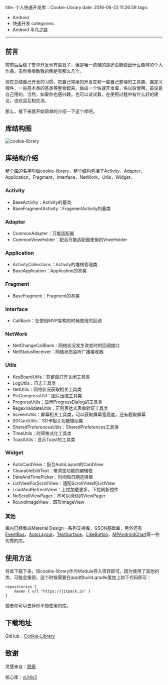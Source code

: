 title: 个人快速开发库：Cookie-Library
date: 2016-06-22 11:26:58
tags:
  - Android
  - 快速开发
categories:
  - Android 平凡之路
---

## 前言
前前后后做了安卓开发也有些日子，但是唯一遗憾的是还没能做出什么像样的个人作品，虽然零零散散的倒是有那么几个。

现在总结自己开发的习惯，把自己常用的开发库和一些自己整理的工具类、自定义控件，一些基本类的基类等整合起来，做成一个快速开发库，供以后使用。虽说是自己用的，当然，如果你也感兴趣，也可以试试看，在使用过程中有什么好的建议，也欢迎互相交流。

那么，接下来就开始简单的介绍一下这个库吧。

<!-- more -->

## 库结构图
![cookie-library](http://7xt6qm.com1.z0.glb.clouddn.com/Cookie-Library.png)

## 库结构介绍
整个库的名字叫做cookie-library，整个结构包括了Activity，Adapter，Application，Fragment，Interface，NetWork，Utils，Widget。

### Activity
- BaseActivity：Activity的基类
- BaseFragmentActivity：FragmentActivity的基类

### Adapter
- CommonAdapter：万能适配器
- CommonViewHolder：配合万能适配器使用的ViweHolder

### Application
- ActivityCollections：Activity的堆栈管理类
- BaseApplication：Application的基类

### Fragment
- BaseFragment：Fragment的基类

### Interface
- CallBack：在使用MVP架构的时候使用的回调

### NetWork
- NetChangeCallBack：网络状况发生改变时的回调接口
- NetStatusReceiver：网络状态监听广播接收器

### Utils
- KeyBoardUtils：软键盘打开关闭工具类
- LogUtils：日志工具类
- NetUtils：网络状况获取相关工具类
- PicCompressUtil：图片压缩工具类
- ProgressUtils：显示ProgressDialog的工具类
- RegexValidateUtils：正则表达式表单验证工具类
- ScreenUtils：屏幕相关工具类，可以获取屏幕宽高度，还有截取屏幕
- SDCardUtils：SD卡相关功能辅助类
- SharedPreferencesUtils：SharedPreferences工具类
- TimeUtils：时间格式化工具类
- ToastUtils：显示Toast的工具类

### Widget
- AutoCardView：配合AutoLayout的CardView
- ClearableEditText：带清空功能的编辑框
- DateAndTimePicker：时间和日期选择器
- ListViewForScrollView：适配ScrollView的ListView
- LoadAndRefreshView：上拉加载更多，下拉刷新控件
- NoScrollViewPager：不可以滑动的ViewPager
- RoundImageView：圆形ImageView

### 其他
库内已经集成Material Design一系列支持库，GSON基础库，另外还有[EventBus](https://github.com/greenrobot/EventBus)，[AutoLayout](https://github.com/hongyangAndroid/AndroidAutoLayout)，[TextSurface](https://github.com/elevenetc/TextSurface)，[LikeButton](https://github.com/jd-alexander/LikeButton)，[MPAndroidChart](https://github.com/PhilJay/MPAndroidChart)等一些优秀的库。

## 使用方法
将库下载下来，将cookie-library作为Module导入项目即可。因为使用了其他的库，可能会报错，这个时候需要在app的build.gradle里加上如下代码即可：

```
repositories {
    maven { url "https://jitpack.io" }
}
```

或者你可以去掉你不想使用的库。

## 下载地址
GitHub：[Cookie-Library](https://github.com/tsubasa-kun/Cookie-Library)

## 致谢
灵感来自：[顾哥](https://github.com/NateRobinson)

核心库：[xUtils3](https://github.com/wyouflf/xUtils3)